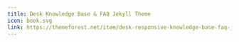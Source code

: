 ```yaml
---
title: Desk Knowledge Base & FAQ Jekyll Theme
icon: book.svg
link: https://themeforest.net/item/desk-responsive-knowledge-base-faq-jekyll-theme/21117160
---
```

